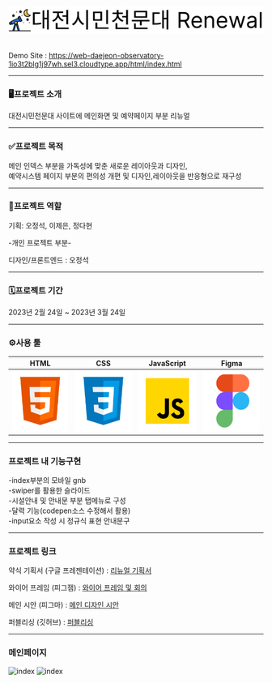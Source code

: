 # <p align="center"> <img src="./Readme_img/icon.png" alt="icon"></p>

Demo Site : https://web-daejeon-observatory-1io3t2blg1j97wh.sel3.cloudtype.app/html/index.html

---

### 🖥프로젝트 소개

대전시민천문대 사이트에 메인화면 및 예약페이지 부분 리뉴얼

---

### ✅프로젝트 목적

메인 인덱스 부분을 가독성에 맞춘 새로운 레이아웃과 디자인,<br/> 예약시스템 페이지 부분의 편의성 개편 및 디자인,레이아웃을 반응형으로 재구성

---
### 👥프로젝트 역할

기획: 오정석, 이제은, 정다현

-개인 프로젝트 부분-

디자인/프론트엔드 : 오정석

---

### 🗓프로젝트 기간

2023년 2월 24일 ~ 2023년 3월 24일

---

### ⚙사용 툴

|                                                 HTML                                                 |                                                   CSS                                                    |                                                       JavaScript                                                       |                                                    Figma                                                     |
| :--------------------------------------------------------------------------------------------------: | :------------------------------------------------------------------------------------------------------: | :--------------------------------------------------------------------------------------------------------------------: | :----------------------------------------------------------------------------------------------------------: |
| <img src="./Readme_img/html.svg" width="120px" height="120px" title="px(픽셀) 크기 설정" alt="html"> | <img src="./Readme_img/css.svg" width="120px" height="120px" title="px(픽셀) 크기 설정" alt="css"></img> | <img src="./Readme_img/javascript.svg" width="120px" height="120px" title="px(픽셀) 크기 설정" alt="javascript"></img> | <img src="./Readme_img/figma.svg" width="120px" height="120px" title="px(픽셀) 크기 설정" alt="figma"></img> |

</img>

---

### 프로젝트 내 기능구현

-index부분의 모바일 gnb <br/>
-swiper를 활용한 슬라이드 <br/>
-시설안내 및 안내문 부분 탭메뉴로 구성 <br/>
-달력 기능(codepen소스 수정해서 활용) <br/>
-input요소 작성 시 정규식 표현 안내문구

---

### 프로젝트 링크

약식 기획서 (구글 프레젠테이션) : [리뉴얼 기획서](https://docs.google.com/presentation/d/1PtCZ5NK-zUa_itFyQhS6pijREdrjelmpOlcfts9Cqdo/edit#slide=id.p, " 
proposal link")

와이어 프레임 (피그잼) : [와이어 프레임 및 회의](https://www.figma.com/file/jUD7SwCGpqrjIb4ZrvU2p2/C%EC%A1%B0_%EB%8C%80%EC%A0%84%EC%8B%9C%EB%AF%BC%EC%B2%9C%EB%AC%B8%EB%8C%80_%ED%86%A0%EB%A1%A0?node-id=0%3A1&t=akaat3hq5ajCgvxa-1, "wireframe")

메인 시안 (피그마) : [메인 디자인 시안](https://www.figma.com/file/bf3fQjXp41V1N2aMGA1qJI/%EB%8C%80%EC%A0%84%EC%8B%9C%EB%AF%BC%EC%B2%9C%EB%AC%B8%EB%8C%80-renewal?node-id=0%3A1&t=gPh3kxGYTjYH4nDk-1, "figma link")

퍼블리싱 (깃허브) : [퍼블리싱](https://github.com/jeong0214/Daejeon-Observatory, "publishing link")

---

### 메인페이지

<img src="./Readme_img/index.gif" alt="index"></img>
<img src="./Readme_img/M_index.gif" alt="index"></img>

